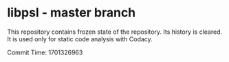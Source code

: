 # libpsl - master branch

This repository contains frozen state of the repository.
Its history is cleared. It is used only for static code
analysis with Codacy.

Commit Time: 1701326963